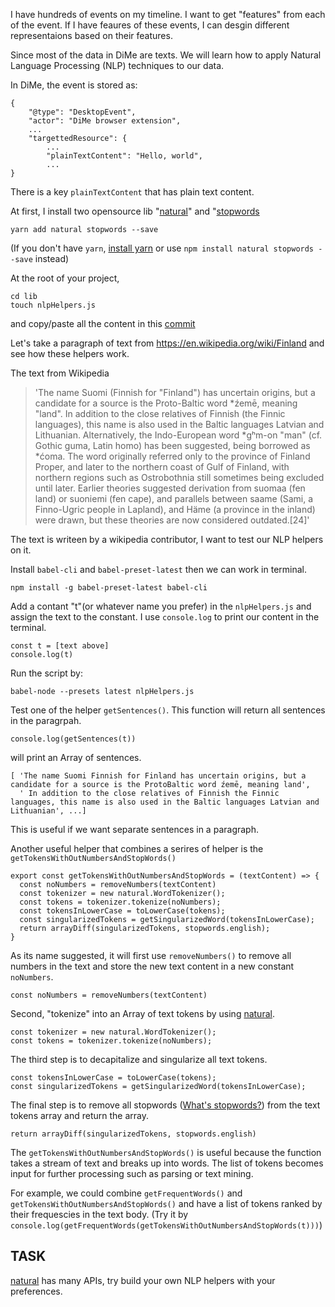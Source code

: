 I have hundreds of events on my timeline. I want to get "features" from each of the event. If I have feaures of these events, I can desgin different representaions based on their features.

Since most of the data in DiMe are texts. We will learn how to apply Natural Language Processing (NLP) techniques to our data.

In DiMe, the event is stored as:

```
{
    "@type": "DesktopEvent",
    "actor": "DiMe browser extension",
    ...
    "targettedResource": {
        ...
        "plainTextContent": "Hello, world",
        ...
}
```
There is a key `plainTextContent` that has plain text content.

At first, I install two opensource lib "[natural](https://github.com/NaturalNode/natural)" and "[stopwords](https://github.com/huned/node-stopwords)

```
yarn add natural stopwords --save
```
(If you don't have `yarn`, [install yarn](https://yarnpkg.com/docs/install) or use `npm install natural stopwords --save` instead)

At the root of your project,
```
cd lib
touch nlpHelpers.js
```
and copy/paste all the content in this [commit](https://github.com/sysrep/time-viz/blob/522a0df78408b6953fef11e8d6bf13aeedd00890/src/lib/nlpHelpers.js)

Let's take a paragraph of text from <https://en.wikipedia.org/wiki/Finland> and see how these helpers work. 

The text from Wikipedia
>'The name Suomi (Finnish for "Finland") has uncertain origins, but a candidate for a source is the Proto-Baltic word *źemē, meaning "land". In addition to the close relatives of Finnish (the Finnic languages), this name is also used in the Baltic languages Latvian and Lithuanian. Alternatively, the Indo-European word *gʰm-on "man" (cf. Gothic guma, Latin homo) has been suggested, being borrowed as *ćoma. The word originally referred only to the province of Finland Proper, and later to the northern coast of Gulf of Finland, with northern regions such as Ostrobothnia still sometimes being excluded until later. Earlier theories suggested derivation from suomaa (fen land) or suoniemi (fen cape), and parallels between saame (Sami, a Finno-Ugric people in Lapland), and Häme (a province in the inland) were drawn, but these theories are now considered outdated.[24]'

The text is writeen by a wikipedia contributor, I want to test our NLP helpers on it.

Install `babel-cli` and `babel-preset-latest` then we can work in terminal.
```
npm install -g babel-preset-latest babel-cli
```
Add a contant "t"(or whatever name you prefer) in the `nlpHelpers.js` and assign the text to the constant. I use `console.log` to print our content in the terminal.
```
const t = [text above]
console.log(t)
```
Run the script by:
```
babel-node --presets latest nlpHelpers.js
```

Test one of the helper `getSentences()`. This function will return all sentences in the paragrpah.
```
console.log(getSentences(t))
```
will print an Array of sentences.
```
[ 'The name Suomi Finnish for Finland has uncertain origins, but a candidate for a source is the ProtoBaltic word źemē, meaning land',
  ' In addition to the close relatives of Finnish the Finnic languages, this name is also used in the Baltic languages Latvian and Lithuanian', ...]
```
This is useful if we want separate sentences in a paragraph.

Another useful helper that combines a serires of helper is the `getTokensWithOutNumbersAndStopWords()`
```
export const getTokensWithOutNumbersAndStopWords = (textContent) => {
  const noNumbers = removeNumbers(textContent)
  const tokenizer = new natural.WordTokenizer();
  const tokens = tokenizer.tokenize(noNumbers);
  const tokensInLowerCase = toLowerCase(tokens);
  const singularizedTokens = getSingularizedWord(tokensInLowerCase);
  return arrayDiff(singularizedTokens, stopwords.english);
}
```
As its name suggested, it will first use `removeNumbers()` to remove all numbers in the text and store the new text content in a new constant `noNumbers`.
```
const noNumbers = removeNumbers(textContent)
```
Second, "tokenize" into an Array of text tokens by using [natural](https://github.com/NaturalNode/natural).
```
const tokenizer = new natural.WordTokenizer();
const tokens = tokenizer.tokenize(noNumbers);
```
The third step is to decapitalize and singularize all text tokens.
```
const tokensInLowerCase = toLowerCase(tokens);
const singularizedTokens = getSingularizedWord(tokensInLowerCase);
```
The final step is to remove all stopwords ([What's stopwords?](https://en.wikipedia.org/wiki/Stop_words)) from the text tokens array and return the array.
```
return arrayDiff(singularizedTokens, stopwords.english)
```

The `getTokensWithOutNumbersAndStopWords()` is useful because the function takes a stream of text and breaks up into words. The list of tokens becomes input for further processing such as parsing or text mining. 

For example, we could combine `getFrequentWords()` and `getTokensWithOutNumbersAndStopWords()` and have a list of tokens ranked by their frequescies in the text body. (Try it by `console.log(getFrequentWords(getTokensWithOutNumbersAndStopWords(t)))`)

## TASK

[natural](https://github.com/NaturalNode/natural) has many APIs, try build your own NLP helpers with your preferences.
